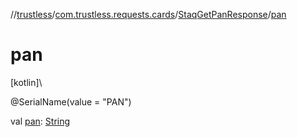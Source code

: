 //[trustless](../../../index.md)/[com.trustless.requests.cards](../index.md)/[StaqGetPanResponse](index.md)/[pan](pan.md)

# pan

[kotlin]\

@SerialName(value = &quot;PAN&quot;)

val [pan](pan.md): [String](https://kotlinlang.org/api/latest/jvm/stdlib/kotlin/-string/index.html)
